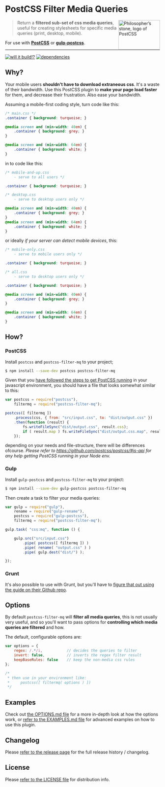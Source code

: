 # PostCSS Filter Media Queries

<img align="right" width="135" height="95"
     title="Philosopher’s stone, logo of PostCSS"
     src="http://postcss.github.io/postcss/logo-leftp.png">

> Return a __filtered sub-set of css media queries__, useful for creating stylesheets
> for specific media queries (print, desktop, mobile).

For use with [__PostCSS__](https://github.com/postcss/postcss/) or [__gulp-postcss__](https://github.com/postcss/gulp-postcss).

---
[![ will it build!? ](https://travis-ci.org/simeydotme/postcss-filter-mq.svg?branch=master)](https://travis-ci.org/simeydotme/postcss-filter-mq) [![ dependencies ](https://david-dm.org/simeydotme/postcss-filter-mq.svg)](https://david-dm.org/simeydotme/postcss-filter-mq)

## Why?

Your mobile users __shouldn't have to download extraneous css__. It's
a waste of their bandwidth. Use this PostCSS plugin to __make your page load faster__ for them,
and decrease their frustration. Also ease your bandwidth.

Assuming a mobile-first coding style, turn code like this:
```css
/* main.css */
.container { background: turquoise; }

@media screen and (min-width: 40em) {
    .container { background: grey; }
}

@media screen and (min-width: 64em) {
    .container { background: white; }
}
```

in to code like this:

```css
/* mobile-and-up.css
    - serve to all users */

.container { background: turquoise; }
```

```css
/* desktop.css
    - serve to desktop users only */

@media screen and (min-width: 40em) {
    .container { background: grey; }
}
@media screen and (min-width: 64em) {
    .container { background: white; }
}
```

or ideally *if your server can detect mobile devices*, this:
```css
/* mobile-only.css
    - serve to mobile users only */

.container { background: turquoise; }
```

```css
/* all.css
    - serve to desktop users only */

.container { background: turquoise; }

@media screen and (min-width: 40em) {
    .container { background: grey; }
}

@media screen and (min-width: 64em) {
    .container { background: white; }
}
```

## How?
### PostCSS

Install `postcss` and `postcss-filter-mq` to your project;

```bash
$ npm install --save-dev postcss postcss-filter-mq
```

Given that you
[have followed the steps to get PostCSS running](https://github.com/postcss/postcss/#js-api)
in your javascript environment, you should have a file that looks
somewhat similar to this:

```js
var postcss = require("postcss"),
    filtermq = require("postcss-filter-mq");

postcss([ filtermq ])
    .process(css, { from: "src/input.css", to: "dist/output.css" })
    .then(function (result) {
        fs.writeFileSync("dist/output.css", result.css);
        if ( result.map ) fs.writeFileSync("dist/output.css.map", result.map);
    });
```

depending on your needs and file-structure, there will be differences ofcourse.
*Please refer to https://github.com/postcss/postcss/#js-api for any help getting
PostCSS running in your Node env.*

### Gulp

Install `gulp-postcss` and `postcss-filter-mq` to your project:

```bash
$ npm install --save-dev gulp-postcss postcss-filter-mq
```

Then create a task to filter your media queries:

```js
var gulp = require("gulp"),
    rename = require("gulp-rename"),
    postcss = require("gulp-postcss"),
    filtermq = require("postcss-filter-mq");

gulp.task( "css:mq", function () {

    gulp.src("src/input.css")
        .pipe( postcss([ filtermq ]) )
        .pipe( rename( "output.css" ) )
        .pipe( gulp.dest("dist/") );

});
```

### Grunt

It's also possible to use with Grunt, but you'll have to [figure that
out using the guide on their Github repo](https://github.com/nDmitry/grunt-postcss).








## Options

By default `postcss-filter-mq` will __filter all media queries__,
this is not usually very useful, and so you'll want to pass options
for __controlling which media queries are filtered__ and how.

The default, configurable options are:
```js
var options = {
    regex: /.*/i,           // decides the queries to filter
    invert: false,          // inverts the regex filter result
    keepBaseRules: false    // keep the non-media css rules
};

/*
 * then use in your environment like:
 *     postcss([ filtermq( options ) ])
 */
```









## Examples
Check out [the OPTIONS.md file](docs/OPTIONS.md) for a more in-depth look at how the options work,
or [refer to the EXAMPLES.md file](docs/EXAMPLES.md) for advanced examples on how to use this
plugin.



## Changelog
Please [refer to the release page](https://github.com/simeydotme/postcss-filter-mq/releases) for
the full release history / changelog.



## License
Please [refer to the LICENSE file](LICENSE.md) for distribution info.
